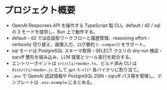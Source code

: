 # プロジェクト概要
- OpenAI Responses API を操作する TypeScript 製 CLI。default / d2 / sql の 3 モードを提供し、Bun 上で動作する。
- default・d2 では会話型ワークフローと履歴管理、reasoning effort・verbosity 切り替え、画像入力、ログ要約 (`--compact`) をサポート。
- sql モードは PostgreSQL スキーマ取得・SELECT クエリの dry-run 検証・sqruff 整形を組み込み、LLM 提案とツール実行を統合する。
- エントリーポイントは `src/cli/<mode>.ts`、ビルド済み CLI は `dist/cli/<mode>.js` として `gpt-5-cli*` 各バイナリに割り当て。
- `.env` で OpenAI 認証情報や PostgreSQL DSN・sqruff パス等を管理し、テンプレートは `.env.example` にまとめる。
